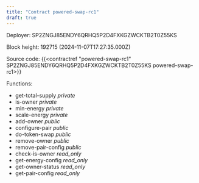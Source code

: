 ```yaml
---
title: "Contract powered-swap-rc1"
draft: true
---
```

Deployer: SP2ZNGJ85ENDY6QRHQ5P2D4FXKGZWCKTB2T0Z55KS


 



Block height: 192715 (2024-11-07T17:27:35.000Z)

Source code: {{<contractref "powered-swap-rc1" SP2ZNGJ85ENDY6QRHQ5P2D4FXKGZWCKTB2T0Z55KS powered-swap-rc1>}}

Functions:

* get-total-supply _private_
* is-owner _private_
* min-energy _private_
* scale-energy _private_
* add-owner _public_
* configure-pair _public_
* do-token-swap _public_
* remove-owner _public_
* remove-pair-config _public_
* check-is-owner _read_only_
* get-energy-config _read_only_
* get-owner-status _read_only_
* get-pair-config _read_only_
